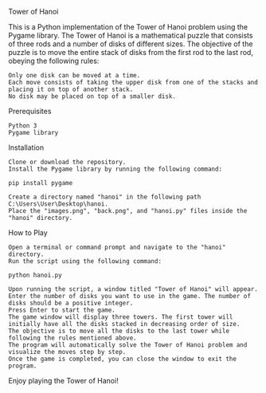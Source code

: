Tower of Hanoi

This is a Python implementation of the Tower of Hanoi problem using the Pygame library. The Tower of Hanoi is a mathematical puzzle that consists of three rods and a number of disks of different sizes. The objective of the puzzle is to move the entire stack of disks from the first rod to the last rod, obeying the following rules:

    Only one disk can be moved at a time.
    Each move consists of taking the upper disk from one of the stacks and placing it on top of another stack.
    No disk may be placed on top of a smaller disk.

Prerequisites

    Python 3
    Pygame library

Installation

    Clone or download the repository.
    Install the Pygame library by running the following command:

    pip install pygame

    Create a directory named "hanoi" in the following path C:\Users\User\Desktop\hanoi.
    Place the "images.png", "back.png", and "hanoi.py" files inside the "hanoi" directory.

How to Play

    Open a terminal or command prompt and navigate to the "hanoi" directory.
    Run the script using the following command:

    python hanoi.py

    Upon running the script, a window titled "Tower of Hanoi" will appear.
    Enter the number of disks you want to use in the game. The number of disks should be a positive integer.
    Press Enter to start the game.
    The game window will display three towers. The first tower will initially have all the disks stacked in decreasing order of size.
    The objective is to move all the disks to the last tower while following the rules mentioned above.
    The program will automatically solve the Tower of Hanoi problem and visualize the moves step by step.
    Once the game is completed, you can close the window to exit the program.

Enjoy playing the Tower of Hanoi!
